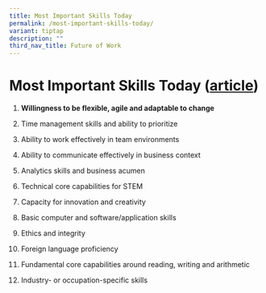 ```yaml
---
title: Most Important Skills Today
permalink: /most-important-skills-today/
variant: tiptap
description: ""
third_nav_title: Future of Work
---
```

<h1>Most Important Skills Today (<a href="https://hbr.org/2023/09/reskilling-in-the-age-of-ai" rel="noopener nofollow" target="_blank">article</a>)</h1>
<ol>
<li>
<p><strong>Willingness to be flexible, agile and adaptable to change</strong>
</p>
</li>
<li>
<p>Time management skills and ability to prioritize</p>
</li>
<li>
<p>Ability to work effectively in team environments</p>
</li>
<li>
<p>Ability to communicate effectively in business context</p>
</li>
<li>
<p>Analytics skills and business acumen</p>
</li>
<li>
<p>Technical core capabilities for STEM</p>
</li>
<li>
<p>Capacity for innovation and creativity</p>
</li>
<li>
<p>Basic computer and software/application skills</p>
</li>
<li>
<p>Ethics and integrity</p>
</li>
<li>
<p>Foreign language proficiency</p>
</li>
<li>
<p>Fundamental core capabilities around reading, writing and arithmetic</p>
</li>
<li>
<p>Industry- or occupation-specific skills</p>
</li>
</ol>
<p></p>
